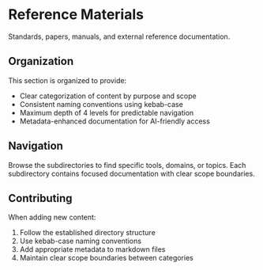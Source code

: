 # Reference Materials

Standards, papers, manuals, and external reference documentation.

## Organization

This section is organized to provide:
- Clear categorization of content by purpose and scope
- Consistent naming conventions using kebab-case
- Maximum depth of 4 levels for predictable navigation
- Metadata-enhanced documentation for AI-friendly access

## Navigation

Browse the subdirectories to find specific tools, domains, or topics.
Each subdirectory contains focused documentation with clear scope boundaries.

## Contributing

When adding new content:
1. Follow the established directory structure
2. Use kebab-case naming conventions
3. Add appropriate metadata to markdown files
4. Maintain clear scope boundaries between categories
